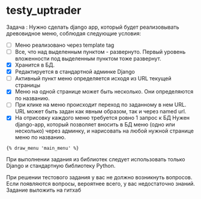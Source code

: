 # testy_uptrader

Задача :
Нужно сделать django app, который будет реализовывать древовидное меню, соблюдая
следующие условия:
- [ ] Меню реализовано через template tag
- [ ] Все, что над выделенным пунктом - развернуто. Первый уровень вложенности под
выделенным пунктом тоже развернут.
- [x] Хранится в БД.
- [x] Редактируется в стандартной админке Django
- [ ] Активный пункт меню определяется исходя из URL текущей страницы
- [x] Меню на одной странице может быть несколько. Они определяются по названию.
- [ ] При клике на меню происходит переход по заданному в нем URL. URL может быть
задан как явным образом, так и через named url.
- [x] На отрисовку каждого меню требуется ровно 1 запрос к БД
Нужен django-app, который позволяет вносить в БД меню (одно или несколько) через
админку, и нарисовать на любой нужной странице меню по названию.

```
{% draw_menu 'main_menu' %}
```

При выполнении задания из библиотек следует использовать только Django и
стандартную библиотеку Python.

При решении тестового задания у вас не должно возникнуть вопросов. Если
появляются вопросы, вероятнее всего, у вас недостаточно знаний.
Задание выложить на гитхаб